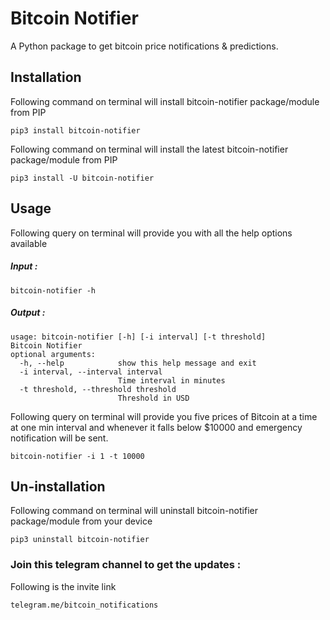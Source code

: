 # Bitcoin Notifier

A Python package to get bitcoin price notifications & predictions.

## Installation

Following command on terminal will install bitcoin-notifier package/module from PIP

```
pip3 install bitcoin-notifier
```
Following command on terminal will install the latest bitcoin-notifier package/module from PIP

```
pip3 install -U bitcoin-notifier
```

## Usage

Following query on terminal will provide you with all the help options available 

##### Input :

```
bitcoin-notifier -h
```

##### Output :

```
usage: bitcoin-notifier [-h] [-i interval] [-t threshold]
Bitcoin Notifier
optional arguments:
  -h, --help            show this help message and exit
  -i interval, --interval interval
                        Time interval in minutes
  -t threshold, --threshold threshold
                        Threshold in USD
```

Following query on terminal will provide you five prices of Bitcoin at a time at one min interval and whenever it falls below $10000 and emergency notification will be sent.

```
bitcoin-notifier -i 1 -t 10000
```

## Un-installation

Following command on terminal will uninstall bitcoin-notifier package/module from your device

```
pip3 uninstall bitcoin-notifier
```

### Join this telegram channel to get the updates :

Following is the invite link

```
telegram.me/bitcoin_notifications
```